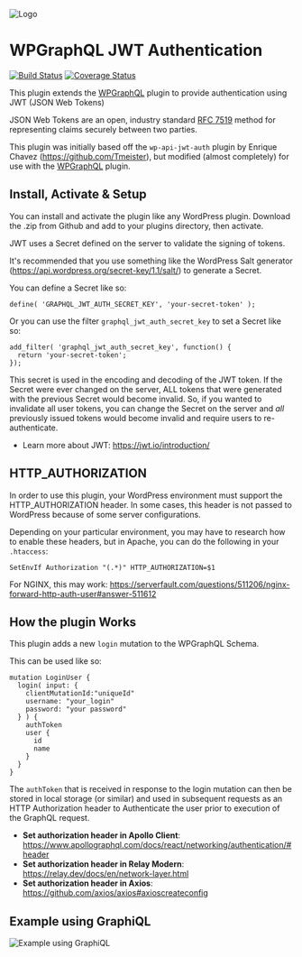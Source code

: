 ![Logo](https://www.wpgraphql.com/wp-content/uploads/2017/06/wpgraphql-logo-e1502819081849.png)

# WPGraphQL JWT Authentication

[![Build Status](https://travis-ci.org/wp-graphql/wp-graphql-jwt-authentication.svg?branch=master)](https://travis-ci.org/wp-graphql/wp-graphql-jwt-authentication)
[![Coverage Status](https://coveralls.io/repos/github/wp-graphql/wp-graphql-jwt-authentication/badge.svg?branch=master)](https://coveralls.io/github/wp-graphql/wp-graphql-jwt-authentication?branch=master)


This plugin extends the <a href="https://github.com/wp-graphql/wp-graphql" target="_blank">WPGraphQL</a> plugin to provide authentication using JWT (JSON Web Tokens)

JSON Web Tokens are an open, industry standard [RFC 7519](https://tools.ietf.org/html/rfc7519) method for representing claims securely between two parties.

This plugin was initially based off the `wp-api-jwt-auth` plugin by Enrique Chavez (https://github.com/Tmeister), but modified (almost completely) for use with the <a href="https://github.com/wp-graphql/wp-graphql" target="_blank">WPGraphQL</a> plugin.

## Install, Activate & Setup

You can install and activate the plugin like any WordPress plugin. Download the .zip from Github and add to your plugins directory, then activate. 

JWT uses a Secret defined on the server to validate the signing of tokens. 

It's recommended that you use something like the WordPress Salt generator (https://api.wordpress.org/secret-key/1.1/salt/) to generate a Secret.

You can define a Secret like so:
```
define( 'GRAPHQL_JWT_AUTH_SECRET_KEY', 'your-secret-token' );
```

Or you can use the filter `graphql_jwt_auth_secret_key` to set a Secret like so: 

```
add_filter( 'graphql_jwt_auth_secret_key', function() {
  return 'your-secret-token';
});
```

This secret is used in the encoding and decoding of the JWT token. If the Secret were ever changed on the server, ALL tokens that were generated with the previous Secret would become invalid. So, if you wanted to invalidate all user tokens, you can change the Secret on the server and _all_ previously issued tokens would become invalid and require users to re-authenticate.

- Learn more about JWT: https://jwt.io/introduction/

## HTTP_AUTHORIZATION

In order to use this plugin, your WordPress environment must support the HTTP_AUTHORIZATION header. In some cases, this header is not passed to WordPress because of some server configurations.

Depending on your particular environment, you may have to research how to enable these headers, but in Apache, you can do the following in your `.htaccess`:

```
SetEnvIf Authorization "(.*)" HTTP_AUTHORIZATION=$1
```

For NGINX, this may work: https://serverfault.com/questions/511206/nginx-forward-http-auth-user#answer-511612

## How the plugin Works

This plugin adds a new `login` mutation to the WPGraphQL Schema. 

This can be used like so: 

```
mutation LoginUser {
  login( input: {
    clientMutationId:"uniqueId"
    username: "your_login"
    password: "your password"
  } ) {
    authToken
    user {
      id
      name
    }
  }
}
```

The `authToken` that is received in response to the login mutation can then be stored in local storage (or similar) and 
used in subsequent requests as an HTTP Authorization header to Authenticate the user prior to execution of the 
GraphQL request. 

- **Set authorization header in Apollo Client**: https://www.apollographql.com/docs/react/networking/authentication/#header
- **Set authorization header in Relay Modern**: https://relay.dev/docs/en/network-layer.html
- **Set authorization header in Axios**: https://github.com/axios/axios#axioscreateconfig

## Example using GraphiQL
![Example using GraphiQL](https://github.com/wp-graphql/wp-graphql-jwt-authentication/blob/master/img/jwt-auth-example.gif?raw=true)
